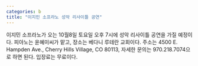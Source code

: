 ```yaml
---
categories: b
title: "이지민 소프라노 성악 리사이틀 공연"
---
```

이지민 소프라노가 오는 10월8일 토요일 오후 7시에 성악 리사이틀 공연을 가질 예정이다. 피아노는 윤혜미씨가 맡고, 장소는 베다니 루테란 교회이다. 주소는 4500 E. Hampden Ave., Cherry Hills Village, CO 80113, 자세한 문의는 970.218.7074으로 하면 된다. 입장료는 무료이다.